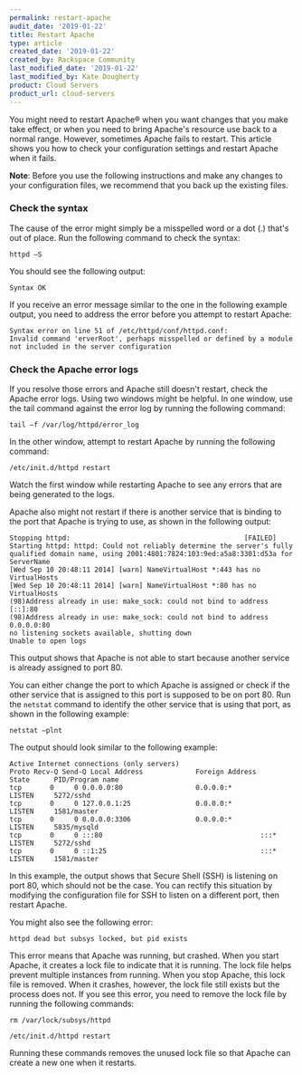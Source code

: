 ```yaml
---
permalink: restart-apache
audit_date: '2019-01-22'
title: Restart Apache
type: article
created_date: '2019-01-22'
created_by: Rackspace Community
last_modified_date: '2019-01-22'
last_modified_by: Kate Dougherty
product: Cloud Servers
product_url: cloud-servers
---
```


You might need to restart Apache&reg; when you want changes that you make
take effect, or when you need to bring Apache's resource use back to a normal
range. However, sometimes Apache fails to restart. This article shows you how
to check your configuration settings and restart Apache when it fails.

**Note**: Before you use the following instructions and make any changes
to your configuration files, we recommend that you back up the existing files.

### Check the syntax

The cause of the error might simply be a misspelled word or a dot (.) that's out of place.
Run the following command to check the syntax:

    httpd –S

You should see the following output:

    Syntax OK

If you receive an error message similar to the one in the following example output, you need to address the error before you attempt to restart Apache:

    Syntax error on line 51 of /etc/httpd/conf/httpd.conf:
    Invalid command 'erverRoot', perhaps misspelled or defined by a module not included in the server configuration

### Check the Apache error logs

If you resolve those errors and Apache still doesn't restart, check the Apache error logs. Using two windows might be helpful. In one window, use the tail command against the error log by running the following command:

    tail –f /var/log/httpd/error_log
    

In the other window, attempt to restart Apache by running the following
command:

    /etc/init.d/httpd restart

Watch the first window while restarting Apache to see any errors that are being generated to the logs.

Apache also might not restart if there is another service that is binding to the port that Apache is trying to use, as shown in the following output:

    Stopping httpd:                                           [FAILED]
    Starting httpd: httpd: Could not reliably determine the server's fully qualified domain name, using 2001:4801:7824:103:9ed:a5a8:3301:d53a for ServerName
    [Wed Sep 10 20:48:11 2014] [warn] NameVirtualHost *:443 has no VirtualHosts
    [Wed Sep 10 20:48:11 2014] [warn] NameVirtualHost *:80 has no VirtualHosts
    (98)Address already in use: make_sock: could not bind to address [::]:80
    (98)Address already in use: make_sock: could not bind to address 0.0.0.0:80
    no listening sockets available, shutting down
    Unable to open logs

This output shows that Apache is not able to start because another service is already assigned to port 80.

You can either change the port to which Apache is assigned or check if the other service that is assigned to this port is supposed to be on port 80. Run the `netstat` command to identify the other service that is using that port, as shown in the following example:

    netstat –plnt

The output should look similar to the following example:

    Active Internet connections (only servers)
    Proto Recv-Q Send-Q Local Address             Foreign Address             State      PID/Program name
    tcp       0     0 0.0.0.0:80                  0.0.0.0:*                   LISTEN     5272/sshd
    tcp       0     0 127.0.0.1:25                0.0.0.0:*                   LISTEN     1581/master
    tcp       0     0 0.0.0.0:3306                0.0.0.0:*                   LISTEN     5835/mysqld
    tcp       0     0 :::80                                       :::*        LISTEN     5272/sshd
    tcp       0     0 ::1:25                                      :::*        LISTEN     1581/master

In this example, the output shows that Secure Shell (SSH) is listening on port 80, which should not be the case. You can rectify this situation by modifying the configuration file for SSH to listen on a different port, then restart Apache.

You might also see the following error:

    httpd dead but subsys locked, but pid exists

This error means that Apache was running, but crashed. When you start Apache,
it creates a lock file to indicate that it is running. The lock file helps prevent
multiple instances from running. When you stop Apache, this lock file is
removed. When it crashes, however, the lock file still exists but the process
does not. If you see this error, you need to remove the lock file by running
the following commands:

    rm /var/lock/subsys/httpd

    /etc/init.d/httpd restart

Running these commands removes the unused lock file so that Apache can create
a new one when it restarts.
